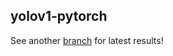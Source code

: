 ## yolov1-pytorch
See another [branch](https://github.com/Eversee22/yolov1-pytorch//tree/exp1-loss) for latest results!
